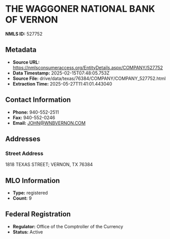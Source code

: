 # THE WAGGONER NATIONAL BANK OF VERNON

**NMLS ID:** 527752

## Metadata
- **Source URL:** https://nmlsconsumeraccess.org/EntityDetails.aspx/COMPANY/527752
- **Data Timestamp:** 2025-02-15T07:48:05.753Z
- **Source File:** drive/data/texas/76384/COMPANY/COMPANY_527752.html
- **Extraction Time:** 2025-05-27T11:41:01.443040

## Contact Information
- **Phone:** 940-552-2511
- **Fax:** 940-552-0246
- **Email:** JOHN@WNBVERNON.COM

## Addresses
### Street Address
1818 TEXAS STREET; VERNON, TX 76384

## MLO Information
- **Type:** registered
- **Count:** 9

## Federal Registration
- **Regulator:** Office of the Comptroller of the Currency
- **Status:** Active
